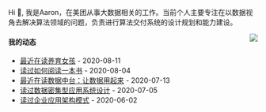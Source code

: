 Hi 👋, 我是Aaron，在美团从事大数据相关的工作。当前个人主要专注在以数据视角去解决算法领域的问题，负责进行算法交付系统的设计规划和能力建设。

<p >

<img align="right" src="https://github-readme-stats.vercel.app/api?username=aaronshan&show_icons=true&icon_color=805AD5&text_color=718096&bg_color=ffffff&hide_title=true" />

<p align="left">
     
#### 我的动态

<!-- douban starts -->
* <a href='https://book.douban.com/subject/25919714/' target='_blank'>最近在读养育女孩</a> - 2020-08-11
* <a href='https://book.douban.com/subject/1013208/' target='_blank'>读过如何阅读一本书</a> - 2020-08-04
* <a href='https://book.douban.com/subject/34907496/' target='_blank'>最近在读数据中台：让数据用起来</a> - 2020-07-13
* <a href='https://book.douban.com/subject/30329536/' target='_blank'>读过数据密集型应用系统设计</a> - 2020-07-05
* <a href='https://book.douban.com/subject/4826290/' target='_blank'>读过企业应用架构模式</a> - 2020-06-02
<!-- douban ends -->

<!-- recent_releases starts -->
<!-- recent_releases ends -->
</p>

</p>
